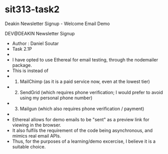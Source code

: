 # sit313-task2
Deakin Newsletter Signup - Welcome Email Demo

DEV@DEAKIN Newsletter Signup
 * Author : Daniel Soutar
 * Task 2.1P
 * 
 * I have opted to use Ethereal for email testing, through the nodemailer package.
 * This is instead of 
 * 1. MailChimp (as it is a paid service now, even at the lowest tier)
 * 2. SendGrid (which requires phone verification; I would prefer to avoid using my personal phone number)
 * 3. Mailgun (which also requires phone verification / payment)
 * 
 * Ethereal allows for demo emails to be "sent" as a preview link for viewing in the browser.
 * It also fulfils the requirement of the code being asynchronous, and mimics real email APIs.
 * Thus, for the purposes of a learning/demo excercise, I believe it is a suitable choice.
